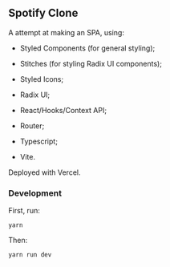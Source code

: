 ## Spotify Clone

A attempt at making an SPA, using:

- Styled Components (for general styling);

- Stitches (for styling Radix UI components);

- Styled Icons;

- Radix UI;

- React/Hooks/Context API;

- Router;

- Typescript;

- Vite.

Deployed with Vercel.

### Development

First, run:

``yarn``

Then:

``yarn run dev``
